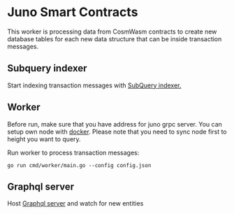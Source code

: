 # Juno Smart Contracts 
This worker is processing data from CosmWasm contracts to create new database tables for each new data structure that can be inside transaction messages.

## Subquery indexer
Start indexing transaction messages with [SubQuery indexer. ](https://github.com/ogb-interchain/juno-dao-contracts/tree/juno-cosmwasm-contracts)


## Worker
Before run, make sure that you have address for juno grpc server. You can setup own node with [docker](https://docs.junonetwork.io/smart-contracts-and-junod-development/junod-local-dev-setup#run-juno). Please note that you need to sync node first to height you want to query.

Run worker to process transaction messages:
```
go run cmd/worker/main.go --config config.json
```

## Graphql server
Host [Graphql server](https://github.com/patiee/juno-contracts-indexer) and watch for new entities

